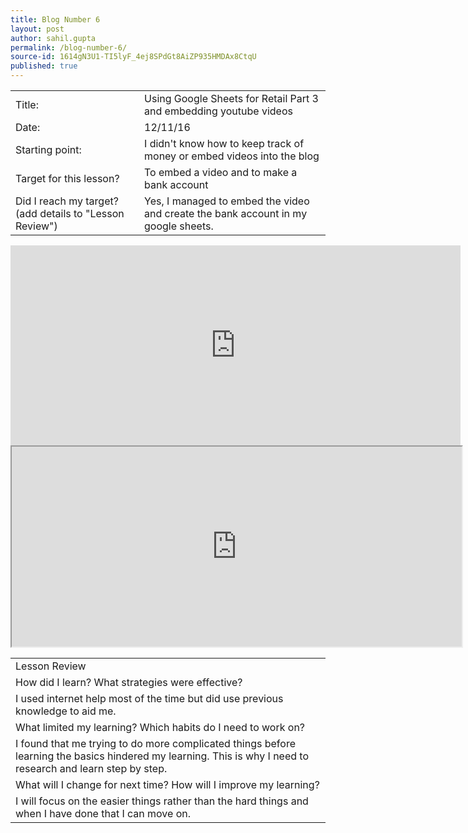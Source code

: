 ```yaml
---
title: Blog Number 6
layout: post
author: sahil.gupta
permalink: /blog-number-6/
source-id: 1614gN3U1-TI5lyF_4ej8SPdGt8AiZP935HMDAx8CtqU
published: true
---
```

<table>
  <tr>
    <td>Title:</td>
    <td>Using Google Sheets for Retail Part 3 and embedding youtube videos</td>
  </tr>
  <tr>
    <td>Date:</td>
    <td>12/11/16</td>
  </tr>
  <tr>
    <td>Starting point:</td>
    <td>I didn't know how to keep track of money or embed videos into the blog</td>
  </tr>
  <tr>
    <td>Target for this lesson?</td>
    <td>To embed a video and to make a bank account</td>
  </tr>
  <tr>
    <td>Did I reach my target? 
(add details to "Lesson Review")</td>
    <td>Yes, I managed to embed the video and create the bank account in my google sheets.</td>
  </tr>
</table>


<table>
  <tr>
    <td>Lesson Review</td>
  </tr>
  <tr>
    <td>How did I learn? What strategies were effective? </td>
  </tr>
  <tr>
    <td>I used internet help most of the time but did use previous knowledge to aid me.</td>
  </tr>
  <tr>
    <td>What limited my learning? Which habits do I need to work on? </td>
  </tr>
  <tr>
    <td>I found that me trying to do more complicated things before learning the basics hindered my learning. This is why I need to research and learn step by step.</td>
  </tr>
  <tr>
    <td>What will I change for next time? How will I improve my learning?</td>
  </tr>
  <tr>
    <td>I will focus on the easier things rather than the hard things and when I have done that I can move on.</td>
  </tr>
  <iframe width="720" height="320" src="https://www.youtube.com/embed/tNVBhBNj1oY?rel=0" frameborder="0" allowfullscreen></iframe>
  <iframe width="720" height="320" src="https://docs.google.com/spreadsheets/d/1TxD83NYFFNn8RcDAzaUGyTevnhRb_08pFFefNGoovEc/pubhtml?gid=970869851&amp;single=true&amp;widget=true&amp;headers=false"></iframe>

</table>


